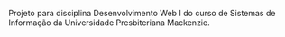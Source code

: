 Projeto para disciplina Desenvolvimento Web I do curso de Sistemas de Informação da Universidade Presbiteriana Mackenzie.
